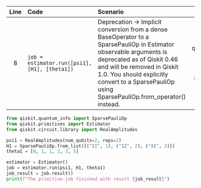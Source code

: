 | Line | Code | Scenario | Reference | Artifact | Refactoring |
| :--: | :--- | :------- | :-------: | :------- | :---------- |
| 8 | `job = estimator.run([psi1], [H1], [theta1])` | Deprecation -> Implicit conversion from a dense BaseOperator to a SparsePauliOp in Estimator observable arguments is deprecated as of Qiskit 0.46 and will be removed in Qiskit 1.0. You should explicitly convert to a SparsePauliOp using SparsePauliOp.from_operator() instead. | qrn_notax_ddbb-6a782250-d3b0-4afa-a877-8432d57d59aa | | `job = estimator.run(psi1, H1, theta1)` |


```python
from qiskit.quantum_info import SparsePauliOp
from qiskit.primitives import Estimator
from qiskit.circuit.library import RealAmplitudes

psi1 = RealAmplitudes(num_qubits=2, reps=2)
H1 = SparsePauliOp.from_list([("II", 1), ("IZ", 2), ("XI", 3)])
theta1 = [0, 1, 1, 2, 3, 5]

estimator = Estimator()
job = estimator.run(psi1, H1, theta1)
job_result = job.result()
print(f"The primitive-job finished with result {job_result}")
```